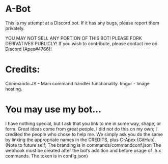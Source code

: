 # A-Bot
This is my attempt at a Discord bot. If it has any bugs, please report them privately.

YOU MAY NOT SELL ANY PORTION OF THIS BOT! PLEASE FORK DERIVATIVES PUBLICLY! If you wish to contribute, please contact me on Discord (Apex#4766)!

# Credits:
Commando.JS - Main command handler functionality.
Imgur - Image hosting.

# You may use my bot...
I have nothing special, but I ask that you link to me in some way, shape, or form. Great ideas come from great people. I did not do this on my own; I credited the people who chose to help me. We simply ask you do the same by linking the appropriate names in the CREDITS, plus C-Apex (GitHub).
(Note to future self;
The branding is in commands/commandconf.json
The webhook must be created after the bot’s addition and before usage of .h.x commands.
The token is in config.json)
